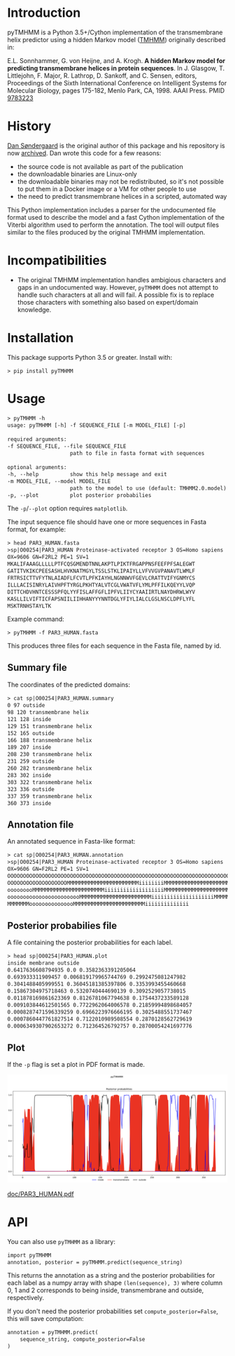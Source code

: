 # Introduction

pyTMHMM is a Python 3.5+/Cython implementation of the transmembrane helix predictor using a
hidden Markov model ([TMHMM](http://www.cbs.dtu.dk/services/TMHMM/)) originally
described in:

E.L. Sonnhammer, G. von Heijne, and A. Krogh. **A hidden Markov model for
predicting transmembrane helices in protein sequences**. In J. Glasgow,
T. Littlejohn, F. Major, R. Lathrop, D. Sankoff, and C. Sensen, editors,
Proceedings of the Sixth International Conference on Intelligent Systems for
Molecular Biology, pages 175-182, Menlo Park, CA, 1998. AAAI Press. PMID [9783223](https://pubmed.ncbi.nlm.nih.gov/9783223/)

# History

[Dan Søndergaard](https://github.com/dansondergaard) is the original author of this 
package and his repository is now [archived](https://github.com/dansondergaard/tmhmm.py). Dan wrote this code for a few reasons:

- the source code is not available as part of the publication
- the downloadable binaries are Linux-only
- the downloadable binaries may not be redistributed, so it's not possible to
  put them in a Docker image or a VM for other people to use
- the need to predict transmembrane helices in a scripted, automated way

This Python implementation includes a parser for the undocumented file format
used to describe the model and a fast Cython implementation of the
Viterbi algorithm used to perform the annotation. The tool will output files
similar to the files produced by the original TMHMM implementation.

# Incompatibilities

* The original TMHMM implementation handles ambigious characters and gaps in an
  undocumented way. However, `pyTMHMM` does not attempt to handle such
  characters at all and will fail. A possible fix is to replace those
  characters with something also based on expert/domain knowledge.

# Installation

This package supports Python 3.5 or greater. Install with:

    > pip install pyTMHMM

# Usage

    > pyTMHMM -h
    usage: pyTMHMM [-h] -f SEQUENCE_FILE [-m MODEL_FILE] [-p]

    required arguments:
    -f SEQUENCE_FILE, --file SEQUENCE_FILE
                        path to file in fasta format with sequences

    optional arguments:
    -h, --help          show this help message and exit
    -m MODEL_FILE, --model MODEL_FILE
                        path to the model to use (default: TMHMM2.0.model)
    -p, --plot          plot posterior probabilies

The `-p`/`--plot` option requires `matplotlib`.

The input sequence file should have one or more sequences in Fasta format, for example:

    > head PAR3_HUMAN.fasta
    >sp|O00254|PAR3_HUMAN Proteinase-activated receptor 3 OS=Homo sapiens OX=9606 GN=F2RL2 PE=1 SV=1
    MKALIFAAAGLLLLLPTFCQSGMENDTNNLAKPTLPIKTFRGAPPNSFEEFPFSALEGWT
    GATITVKIKCPEESASHLHVKNATMGYLTSSLSTKLIPAIYLLVFVVGVPANAVTLWMLF
    FRTRSICTTVFYTNLAIADFLFCVTLPFKIAYHLNGNNWVFGEVLCRATTVIFYGNMYCS
    ILLLACISINRYLAIVHPFTYRGLPKHTYALVTCGLVWATVFLYMLPFFILKQEYYLVQP
    DITTCHDVHNTCESSSPFQLYYFISLAFFGFLIPFVLIIYCYAAIIRTLNAYDHRWLWYV
    KASLLILVIFTICFAPSNIILIIHHANYYYNNTDGLYFIYLIALCLGSLNSCLDPFLYFL
    MSKTRNHSTAYLTK

Example command:

    > pyTMHMM -f PAR3_HUMAN.fasta

This produces three files for each sequence in the Fasta file, named by id.

## Summary file

The coordinates of the predicted domains:

    > cat sp|O00254|PAR3_HUMAN.summary 
    0 97 outside
    98 120 transmembrane helix
    121 128 inside
    129 151 transmembrane helix
    152 165 outside
    166 188 transmembrane helix
    189 207 inside
    208 230 transmembrane helix
    231 259 outside
    260 282 transmembrane helix
    283 302 inside
    303 322 transmembrane helix
    323 336 outside
    337 359 transmembrane helix
    360 373 inside

## Annotation file

An annotated sequence in Fasta-like format:

    > cat sp|O00254|PAR3_HUMAN.annotation 
    >sp|O00254|PAR3_HUMAN Proteinase-activated receptor 3 OS=Homo sapiens OX=9606 GN=F2RL2 PE=1 SV=1
    OOOOOOOOOOOOOOOOOOOOOOOOOOOOOOOOOOOOOOOOOOOOOOOOOOOOOOOOOOOOOOOOOOOOOOOOOOOOOOO
    OOOOOOOOOOOOOOOOOOOMMMMMMMMMMMMMMMMMMMMMMMiiiiiiiiMMMMMMMMMMMMMMMMMMMMMMMoooooo
    ooooooooMMMMMMMMMMMMMMMMMMMMMMMiiiiiiiiiiiiiiiiiiiMMMMMMMMMMMMMMMMMMMMMMMoooooo
    oooooooooooooooooooooooMMMMMMMMMMMMMMMMMMMMMMMiiiiiiiiiiiiiiiiiiiiMMMMMMMMMMMMM
    MMMMMMMooooooooooooooMMMMMMMMMMMMMMMMMMMMMMMiiiiiiiiiiiiii

## Posterior probabilies file

A file containing the posterior probabilities for each label.

    > head sp|O00254|PAR3_HUMAN.plot 
    inside membrane outside
    0.6417636608794935 0.0 0.3582363391205064
    0.693933311909457 0.006819179965744769 0.2992475081247982
    0.3041488405999551 0.36045181385397806 0.3353993455460668
    0.15867304975718463 0.5320740444690139 0.3092529057738015
    0.011878169861623369 0.8126781067794638 0.1754437233589128
    0.009103844612501565 0.7722962064006578 0.21859994898684057
    0.0008287471596339259 0.6966223976666195 0.3025488551737467
    0.0007860447761827514 0.7122010989508554 0.2870128562729619
    0.0006349307902653272 0.712364526792757 0.28700054241697776

## Plot

If the `-p` flag is set a plot in PDF format is made.

!["TM domains in PAR3_HUMAN"](doc/PAR3_HUMAN.png)

[doc/PAR3_HUMAN.pdf](doc/PAR3_HUMAN.pdf)

# API

You can also use `pyTMHMM` as a library:

    import pyTMHMM
    annotation, posterior = pyTMHMM.predict(sequence_string)

This returns the annotation as a string and the posterior probabilities for
each label as a numpy array with shape `(len(sequence), 3)` where column 0, 1
and 2 corresponds to being inside, transmembrane and outside, respectively.

If you don't need the posterior probabilities set `compute_posterior=False`,
this will save computation:

    annotation = pyTMHMM.predict(
        sequence_string, compute_posterior=False
    )
